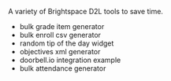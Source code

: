 A variety of Brightspace D2L tools to save time.

- bulk grade item generator
- bulk enroll csv generator
- random tip of the day widget
- objectives xml generator
- doorbell.io integration example
- bulk attendance generator
